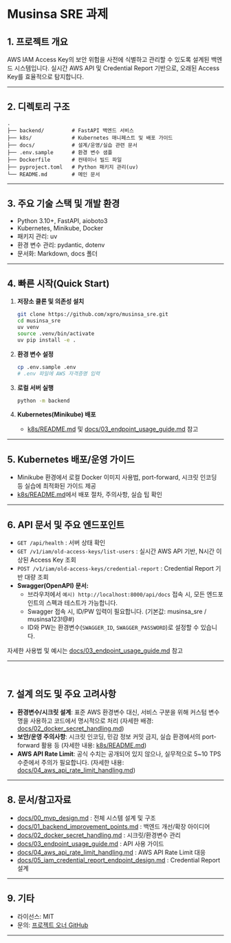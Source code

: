 # Musinsa SRE 과제

## 1. 프로젝트 개요

AWS IAM Access Key의 보안 위험을 사전에 식별하고 관리할 수 있도록 설계된 백엔드 시스템입니다.
실시간 AWS API 및 Credential Report 기반으로, 오래된 Access Key를 효율적으로 탐지합니다.

---

## 2. 디렉토리 구조

```
.
├── backend/         # FastAPI 백엔드 서비스
├── k8s/             # Kubernetes 매니페스트 및 배포 가이드
├── docs/            # 설계/운영/실습 관련 문서
├── .env.sample      # 환경 변수 샘플
├── Dockerfile       # 컨테이너 빌드 파일
├── pyproject.toml   # Python 패키지 관리(uv)
└── README.md        # 메인 문서
```

---

## 3. 주요 기술 스택 및 개발 환경

- Python 3.10+, FastAPI, aioboto3
- Kubernetes, Minikube, Docker
- 패키지 관리: uv
- 환경 변수 관리: pydantic, dotenv
- 문서화: Markdown, docs 폴더

---

## 4. 빠른 시작(Quick Start)

1. **저장소 클론 및 의존성 설치**

   ```bash
   git clone https://github.com/xgro/musinsa_sre.git
   cd musinsa_sre
   uv venv
   source .venv/bin/activate
   uv pip install -e .
   ```

2. **환경 변수 설정**

   ```bash
   cp .env.sample .env
   # .env 파일에 AWS 자격증명 입력
   ```

3. **로컬 서버 실행**

   ```bash
   python -m backend
   ```

4. **Kubernetes(Minikube) 배포**
   - [k8s/README.md](k8s/README.md) 및 [docs/03_endpoint_usage_guide.md](docs/03_endpoint_usage_guide.md) 참고

---

## 5. Kubernetes 배포/운영 가이드

- Minikube 환경에서 로컬 Docker 이미지 사용법, port-forward, 시크릿 인코딩 등 실습에 최적화된 가이드 제공
- [k8s/README.md](k8s/README.md)에서 배포 절차, 주의사항, 실습 팁 확인

---

## 6. API 문서 및 주요 엔드포인트

- `GET /api/health` : 서버 상태 확인
- `GET /v1/iam/old-access-keys/list-users` : 실시간 AWS API 기반, N시간 이상된 Access Key 조회
- `POST /v1/iam/old-access-keys/credential-report` : Credential Report 기반 대량 조회
- **Swagger(OpenAPI) 문서:**
  - 브라우저에서 `예시) http://localhost:8000/api/docs` 접속 시, 모든 엔드포인트의 스펙과 테스트가 가능합니다.
  - Swagger 접속 시, ID/PW 입력이 필요합니다. (기본값: musinsa_sre / musinsa123!@#)
  - ID와 PW는 환경변수(`SWAGGER_ID`, `SWAGGER_PASSWORD`)로 설정할 수 있습니다.

자세한 사용법 및 예시는 [docs/03_endpoint_usage_guide.md](docs/03_endpoint_usage_guide.md) 참고

---

<br>

## 7. 설계 의도 및 주요 고려사항

- **환경변수/시크릿 설계**:
  표준 AWS 환경변수 대신, 서비스 구분을 위해 커스텀 변수명을 사용하고 코드에서 명시적으로 처리
  (자세한 배경: [docs/02_docker_secret_handling.md](docs/02_docker_secret_handling.md))
- **보안/운영 주의사항**:
  시크릿 인코딩, 민감 정보 커밋 금지, 실습 환경에서의 port-forward 활용 등
  (자세한 내용: [k8s/README.md](k8s/README.md))
- **AWS API Rate Limit**:
  공식 수치는 공개되어 있지 않으나, 실무적으로 5~10 TPS 수준에서 주의가 필요합니다.
  (자세한 내용: [docs/04_aws_api_rate_limit_handling.md](docs/04_aws_api_rate_limit_handling.md))

---

## 8. 문서/참고자료

- [docs/00_mvp_design.md](docs/00_mvp_design.md) : 전체 시스템 설계 및 구조
- [docs/01_backend_improvement_points.md](docs/01_backend_improvement_points.md) : 백엔드 개선/확장 아이디어
- [docs/02_docker_secret_handling.md](docs/02_docker_secret_handling.md) : 시크릿/환경변수 관리
- [docs/03_endpoint_usage_guide.md](docs/03_endpoint_usage_guide.md) : API 사용 가이드
- [docs/04_aws_api_rate_limit_handling.md](docs/04_aws_api_rate_limit_handling.md) : AWS API Rate Limit 대응
- [docs/05_iam_credential_report_endpoint_design.md](docs/05_iam_credential_report_endpoint_design.md) : Credential Report 설계

---

## 9. 기타

- 라이선스: MIT
- 문의: [프로젝트 오너 GitHub](https://github.com/xgro)

---
